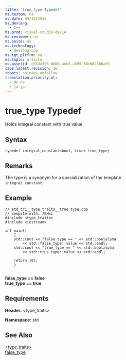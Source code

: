 ```yaml
---
title: "true_type Typedef"
ms.custom: na
ms.date: 09/19/2016
ms.devlang: 
  - C++
ms.prod: visual-studio-dev14
ms.reviewer: na
ms.suite: na
ms.technology: 
  - devlang-cpp
ms.tgt_pltfrm: na
ms.topic: article
ms.assetid: d35de396-080d-4eb6-a695-88c662806a59
caps.latest.revision: 16
robots: noindex,nofollow
translation.priority.mt: 
  - de-de
  - ja-jp
---
```

# true_type Typedef
Holds integral constant with true value.  
  
## Syntax  
  
```  
typedef integral_constant<bool, true> true_type;  
```  
  
## Remarks  
 The type is a synonym for a specialization of the template `integral_constant`.  
  
## Example  
  
```  
// std_tr1__type_traits__true_type.cpp   
// compile with: /EHsc   
#include <type_traits>   
#include <iostream>   
  
int main()   
    {   
    std::cout << "false_type == " << std::boolalpha   
        << std::false_type::value << std::endl;   
    std::cout << "true_type == " << std::boolalpha   
        << std::true_type::value << std::endl;   
  
    return (0);   
    }  
  
```  
  
 **false_type == false**  
**true_type == true**   
## Requirements  
 **Header:** <type_traits>  
  
 **Namespace:** std  
  
## See Also  
 [<type_traits>](../vs140/-type_traits-.md)   
 [false_type](../vs140/false_type-Typedef.md)